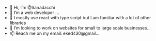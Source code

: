 - 👋 Hi, I’m @Sanadacchi
- 👀 I’m a web developer ...
- 🌱 I mostly use react with type script but I am familiar with a lot of other libraries
- 💞️ I’m looking to work on websites for small to large scale businesses...
- 📫 Reach me on my email: eked430@gmail...

<!---
Sanadacchi/Sanadacchi is a ✨ special ✨ repository because its `README.md` (this file) appears on your GitHub profile.
You can click the Preview link to take a look at your changes.
--->
